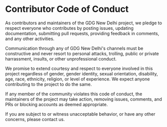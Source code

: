 # Contributor Code of Conduct

As contributors and maintainers of the GDG New Delhi project, we pledge to respect everyone who contributes by posting issues, updating documentation, submitting pull requests, providing feedback in comments, and any other activities.

Communication through any of GDG New Delhi's channels must be constructive and never resort to personal attacks, trolling, public or private harrassment, insults, or other unprofessional conduct.

We promise to extend courtesy and respect to everyone involved in this project regardless of gender, gender identity, sexual orientation, disability, age, race, ethnicity, religion, or level of experience. We expect anyone contributing to the project to do the same.

If any member of the community violates this code of conduct, the maintainers of the project may take action, removing issues, comments, and PRs or blocking accounts as deemed appropriate.

If you are subject to or witness unacceptable behavior, or have any other concerns, please contact us.
